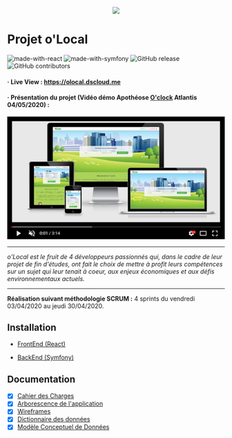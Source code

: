 <p align="center">
    <img src="images/logo.svg" height="80">
</p>

# Projet o'Local

![made-with-react](https://img.shields.io/badge/Made_with-React_/Redux-orange?style=flat)  ![made-with-symfony](https://img.shields.io/badge/Made_with-Symfony_5-blue?style=flat)  ![GitHub release](https://img.shields.io/badge/version-1.0.0-lightgrey?style=flat)  ![GitHub contributors](https://img.shields.io/badge/Contributeurs-4-success?style=flat)

#### &middot; Live View : https://olocal.dscloud.me

#### &middot; Présentation du projet (Vidéo démo Apothéose [O'clock](https://oclock.io/) Atlantis 04/05/2020) :

[![](docs/screenshot2.png)](https://youtu.be/FnQJcp6fqTo)

------------
*o'Local est le fruit de 4 développeurs passionnés qui, dans le cadre de leur projet de fin d'études, ont fait le choix de mettre à profit leurs compétences sur un sujet qui leur tenait à coeur, aux enjeux économiques et aux défis environnementaux actuels.*

---
__Réalisation suivant méthodologie SCRUM :__ 4 sprints du vendredi 03/04/2020 au jeudi 30/04/2020.


## Installation
- [FrontEnd (React)](React/README.md)

- [BackEnd (Symfony)](Symfony/README.md)

## Documentation
 - [x] [Cahier des Charges](https://docs.google.com/document/d/e/2PACX-1vTXsx7UtMEH58hmAPTSzNMw6BrWwMHIXkQII39RdvxkXYw-cpX3JwjNFrOAUVUnlndY45aoAZmixTdK/pub)
 - [x] [Arborescence de l'application](https://drive.google.com/open?id=1mfKCo4-czhFGs5a1QSPVSsrJTw3hOh-N)
 - [x] [Wireframes](https://drive.google.com/open?id=1c-OjwfQCO3-Vbw5DgRaZq7HcQK9SMqr0)
 - [x] [Dictionnaire des données](https://docs.google.com/document/d/e/2PACX-1vSQ-1eLBYbvF2JqJUGhP7U1Q086L1xA1b3P0JzEcfWIaaCDEusXUcatG_F378wDVvbJH0BhOUnuBrif/pub)
 - [x] [Modèle Conceptuel de Données](docs/MCD.svg)